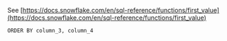 See [https://docs.snowflake.com/en/sql-reference/functions/first_value](https://docs.snowflake.com/en/sql-reference/functions/first_value)
```
ORDER BY column_3, column_4
```

